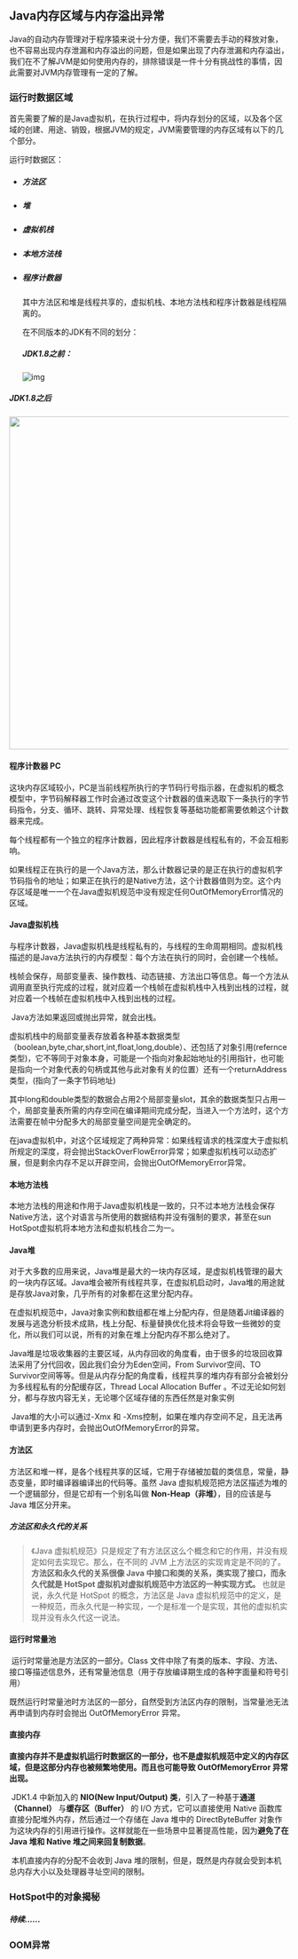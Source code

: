 ## Java内存区域与内存溢出异常

​	Java的自动内存管理对于程序猿来说十分方便，我们不需要去手动的释放对象，也不容易出现内存泄漏和内存溢出的问题，但是如果出现了内存泄漏和内存溢出，我们在不了解JVM是如何使用内存的，排除错误是一件十分有挑战性的事情，因此需要对JVM内存管理有一定的了解。

### 运行时数据区域

​	首先需要了解的是Java虚拟机，在执行过程中，将内存划分的区域，以及各个区域的创建、用途、销毁，根据JVM的规定，JVM需要管理的内存区域有以下的几个部分。

运行时数据区：

- ##### 方法区

- ##### 堆

- ##### 虚拟机栈

- ##### 本地方法栈

- ##### 程序计数器

  其中方法区和堆是线程共享的，虚拟机栈、本地方法栈和程序计数器是线程隔离的。

  在不同版本的JDK有不同的划分：

  ##### JDK1.8之前：

  ![img](https://my-blog-to-use.oss-cn-beijing.aliyuncs.com/2019-3/JVM%E8%BF%90%E8%A1%8C%E6%97%B6%E6%95%B0%E6%8D%AE%E5%8C%BA%E5%9F%9F.png)

##### JDK1.8之后

<div align="center">  
<img src="https://my-blog-to-use.oss-cn-beijing.aliyuncs.com/2019-3Java运行时数据区域JDK1.8.png" width="600px"/>
</div>

#### 程序计数器 PC

​	这块内存区域较小，PC是当前线程所执行的字节码行号指示器，在虚拟机的概念模型中，字节码解释器工作时会通过改变这个计数器的值来选取下一条执行的字节码指令，分支、循环、跳转、异常处理、线程恢复等基础功能都需要依赖这个计数器来完成。

​	每个线程都有一个独立的程序计数器，因此程序计数器是线程私有的，不会互相影响。

​	如果线程正在执行的是一个Java方法，那么计数器记录的是正在执行的虚拟机字节码指令的地址；如果正在执行的是Native方法，这个计数器值则为空。这个内存区域是唯一一个在Java虚拟机规范中没有规定任何OutOfMemoryError情况的区域。

#### Java虚拟机栈

​	与程序计数器，Java虚拟机栈是线程私有的，与线程的生命周期相同。虚拟机栈描述的是Java方法执行的内存模型：每个方法在执行的同时，会创建一个栈帧。

​	栈帧会保存，局部变量表、操作数栈、动态链接、方法出口等信息。每一个方法从调用直至执行完成的过程，就对应着一个栈帧在虚拟机栈中入栈到出栈的过程，就对应着一个栈帧在虚拟机栈中入栈到出栈的过程。

​	Java方法如果返回或抛出异常，就会出栈。

​	虚拟机栈中的局部变量表存放着各种基本数据类型（boolean,byte,char,short,int,float,long,double）、还包括了对象引用(refernce类型)，它不等同于对象本身，可能是一个指向对象起始地址的引用指针，也可能是指向一个对象代表的句柄或其他与此对象有关的位置）还有一个returnAddress类型，(指向了一条字节码地址)

​	其中long和double类型的数据会占用2个局部变量slot，其余的数据类型只占用一个，局部变量表所需的内存空间在编译期间完成分配，当进入一个方法时，这个方法需要在帧中分配多大的局部变量空间是完全确定的。

​	在java虚拟机中，对这个区域规定了两种异常：如果线程请求的栈深度大于虚拟机所规定的深度，将会抛出StackOverFlowError异常；如果虚拟机栈可以动态扩展，但是剩余内存不足以开辟空间，会抛出OutOfMemoryError异常。

#### 本地方法栈

​	本地方法栈的用途和作用于Java虚拟机栈是一致的，只不过本地方法栈会保存Native方法，这个对语言与所使用的数据结构并没有强制的要求，甚至在sun HotSpot虚拟机将本地方法和虚拟机栈合二为一。

#### Java堆

​	对于大多数的应用来说，Java堆是最大的一块内存区域，是虚拟机栈管理的最大的一块内存区域。Java堆会被所有线程共享，在虚拟机启动时，Java堆的用途就是存放Java对象，几乎所有的对象都在这里分配内存。

​	在虚拟机规范中，Java对象实例和数组都在堆上分配内存，但是随着Jit编译器的发展与逃逸分析技术成熟，栈上分配、标量替换优化技术将会导致一些微妙的变化，所以我们可以说，所有的对象在堆上分配内存不那么绝对了。

​	Java堆是垃圾收集器的主要区域，从内存回收的角度看，由于很多的垃圾回收算法采用了分代回收，因此我们会分为Eden空间，From Survivor空间、TO Survivor空间等等。但是从内存分配的角度看，线程共享的堆内存有部分会被划分为多线程私有的分配缓存区，Thread Local Allocation Buffer 。不过无论如何划分，都与存放内容无关，无论哪个区域存储的东西任然是对象实例

​	Java堆的大小可以通过-Xmx 和 -Xms控制，如果在堆内存空间不足，且无法再申请到更多内存时，会抛出OutOfMemoryError的异常。

#### 方法区

​	方法区和堆一样，是各个线程共享的区域，它用于存储被加载的类信息，常量，静态变量，即时编译器编译出的代码等。虽然 Java 虚拟机规范把方法区描述为堆的一个逻辑部分，但是它却有一个别名叫做 **Non-Heap（非堆）**，目的应该是与 Java 堆区分开来。

##### 方法区和永久代的关系

> 《Java 虚拟机规范》只是规定了有方法区这么个概念和它的作用，并没有规定如何去实现它。那么，在不同的 JVM 上方法区的实现肯定是不同的了。  **方法区和永久代的关系很像 Java 中接口和类的关系，类实现了接口，而永久代就是 HotSpot 虚拟机对虚拟机规范中方法区的一种实现方式。** 也就是说，永久代是 HotSpot 的概念，方法区是 Java 虚拟机规范中的定义，是一种规范，而永久代是一种实现，一个是标准一个是实现，其他的虚拟机实现并没有永久代这一说法。

#### 运行时常量池

​	运行时常量池是方法区的一部分。Class 文件中除了有类的版本、字段、方法、接口等描述信息外，还有常量池信息（用于存放编译期生成的各种字面量和符号引用）

​	既然运行时常量池时方法区的一部分，自然受到方法区内存的限制，当常量池无法再申请到内存时会抛出 OutOfMemoryError 异常。

#### 直接内存

**直接内存并不是虚拟机运行时数据区的一部分，也不是虚拟机规范中定义的内存区域，但是这部分内存也被频繁地使用。而且也可能导致 OutOfMemoryError 异常出现。**

​	JDK1.4 中新加入的 **NIO(New Input/Output) 类**，引入了一种基于**通道（Channel）** 与**缓存区（Buffer）** 的 I/O 方式，它可以直接使用 Native 函数库直接分配堆外内存，然后通过一个存储在 Java 堆中的 DirectByteBuffer 对象作为这块内存的引用进行操作。这样就能在一些场景中显著提高性能，因为**避免了在 Java 堆和 Native 堆之间来回复制数据**。

​	本机直接内存的分配不会收到 Java 堆的限制，但是，既然是内存就会受到本机总内存大小以及处理器寻址空间的限制。

### HotSpot中的对象揭秘

##### 待续......

### OOM异常
